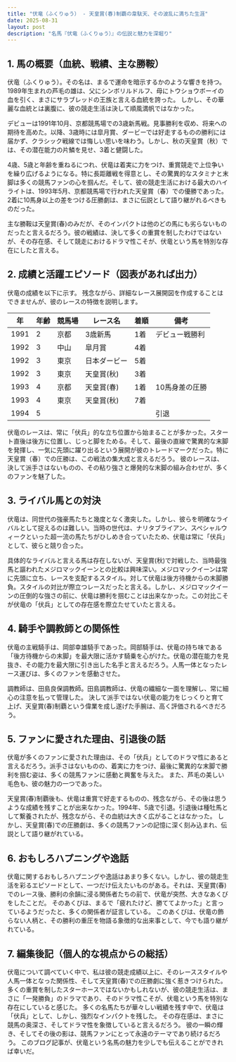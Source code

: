 ```yaml
---
title: "伏竜（ふくりゅう） - 天皇賞(春)制覇の韋駄天、その波乱に満ちた生涯"
date: 2025-08-31
layout: post
description: "名馬『伏竜（ふくりゅう）』の伝説と魅力を深堀り"
---
```


## 1. 馬の概要（血統、戦績、主な勝鞍）

伏竜（ふくりゅう）。その名は、まるで運命を暗示するかのような響きを持つ。1989年生まれの芦毛の雄は、父にシンボリルドルフ、母にトウショウボーイの血を引く、まさにサラブレッドの王族と言える血統を誇った。  しかし、その華麗な血統とは裏腹に、彼の競走生活は決して順風満帆ではなかった。

デビューは1991年10月、京都競馬場での3歳新馬戦。見事勝利を収め、将来への期待を高めた。以降、3歳時には皐月賞、ダービーでは好走するものの勝利には届かず、クラシック戦線では悔しい思いを味わう。しかし、秋の天皇賞（秋）では、その潜在能力の片鱗を見せ、3着と健闘した。

4歳、5歳と年齢を重ねるにつれ、伏竜は着実に力をつけ、重賞競走で上位争いを繰り広げるようになる。特に長距離戦を得意とし、その驚異的なスタミナと末脚は多くの競馬ファンの心を掴んだ。そして、彼の競走生活における最大のハイライトは、1993年5月、京都競馬場で行われた天皇賞（春）での優勝であった。2着に10馬身以上の差をつける圧勝劇は、まさに伝説として語り継がれるべきものだった。

主な勝鞍は天皇賞(春)のみだが、そのインパクトは他のどの馬にも劣らないものだったと言えるだろう。彼の戦績は、決して多くの重賞を制したわけではないが、その存在感、そして競走におけるドラマ性こそが、伏竜という馬を特別な存在にしたと言える。


## 2. 成績と活躍エピソード（図表があれば出力）

伏竜の成績を以下に示す。  残念ながら、詳細なレース展開図を作成することはできませんが、彼のレースの特徴を説明します。

| 年 | 年齢 | 競馬場 | レース名 | 着順 | 備考 |
|---|---|---|---|---|---|
| 1991 | 2 | 京都 | 3歳新馬 | 1着 | デビュー戦勝利 |
| 1992 | 3 | 中山 | 皐月賞 | 4着 |  |
| 1992 | 3 | 東京 | 日本ダービー | 5着 |  |
| 1992 | 3 | 東京 | 天皇賞(秋) | 3着 |  |
| 1993 | 4 | 京都 | 天皇賞(春) | 1着 | 10馬身差の圧勝 |
| 1993 | 4 | 東京 | 天皇賞(秋) | 7着 |  |
| 1994 | 5 |  |  |  |  引退 |


伏竜のレースは、常に「伏兵」的な立ち位置から始まることが多かった。スタート直後は後方に位置し、じっと脚をためる。そして、最後の直線で驚異的な末脚を発揮し、一気に先頭に躍り出るという展開が彼のトレードマークだった。特に天皇賞（春）での圧勝は、この戦法の集大成と言えるだろう。  彼のレースは、決して派手さはないものの、その粘り強さと爆発的な末脚の組み合わせが、多くのファンを魅了した。


## 3. ライバル馬との対決

伏竜は、同世代の強豪馬たちと幾度となく激突した。しかし、彼らを明確なライバルとして捉えるのは難しい。当時の世代は、ナリタブライアン、スペシャルウィークといった超一流の馬たちがひしめき合っていたため、伏竜は常に「伏兵」として、彼らと競り合った。

具体的なライバルと言える馬は存在しないが、天皇賞(秋)で対戦した、当時最強馬と謳われたメジロマックイーンとの比較は興味深い。メジロマックイーンは常に先頭に立ち、レースを支配するスタイル。対して伏竜は後方待機からの末脚勝負。スタイルの対比が際立つレースだったと言える。しかし、メジロマックイーンの圧倒的な強さの前に、伏竜は勝利を掴むことは出来なかった。この対比こそが伏竜の「伏兵」としての存在感を際立たせていたと言える。


## 4. 騎手や調教師との関係性

伏竜の主戦騎手は、岡部幸雄騎手であった。岡部騎手は、伏竜の持ち味である「後方待機からの末脚」を最大限に活かす騎乗を心がけた。伏竜の潜在能力を見抜き、その能力を最大限に引き出した名手と言えるだろう。人馬一体となったレース運びは、多くのファンを感動させた。

調教師は、田島良保調教師。田島調教師は、伏竜の繊細な一面を理解し、常に細心の注意を払って管理した。  決して派手ではない伏竜の能力をじっくりと育て上げ、天皇賞(春)制覇という偉業を成し遂げた手腕は、高く評価されるべきだろう。


## 5. ファンに愛された理由、引退後の話

伏竜が多くのファンに愛された理由は、その「伏兵」としてのドラマ性にあると言えるだろう。派手さはないものの、着実に力をつけ、最後に驚異的な末脚で勝利を掴む姿は、多くの競馬ファンに感動と興奮を与えた。  また、芦毛の美しい毛色も、彼の魅力の一つであった。

天皇賞(春)制覇後も、伏竜は重賞で好走するものの、残念ながら、その後は思うような成績を残すことが出来なかった。1994年、5歳で引退。引退後は種牡馬として繋養されたが、残念ながら、その血統は大きく広がることはなかった。  しかし、天皇賞(春)での圧勝劇は、多くの競馬ファンの記憶に深く刻み込まれ、伝説として語り継がれている。


## 6. おもしろハプニングや逸話

伏竜に関するおもしろハプニングや逸話はあまり多くない。しかし、彼の競走生活を彩るエピソードとして、一つだけ伝えたいものがある。それは、天皇賞(春)でのレース後、勝利の余韻に浸る関係者たちの前で、伏竜が突然、大きなあくびをしたことだ。  そのあくびは、まるで「疲れたけど、勝ててよかった」と言っているようだったと、多くの関係者が証言している。  このあくびは、伏竜の飾らない人柄と、その勝利の重圧を物語る象徴的な出来事として、今でも語り継がれている。


## 7. 編集後記（個人的な視点からの総括）

伏竜について調べていく中で、私は彼の競走成績以上に、そのレーススタイルや人馬一体となった関係性、そして天皇賞(春)での圧勝劇に強く惹きつけられた。  多くの重賞を制したスターホースではないかもしれないが、彼の競走生活は、まさに「一発勝負」のドラマであり、そのドラマ性こそが、伏竜という馬を特別な存在にしていると感じた。  多くの名馬たちが華々しい戦績を残す中で、伏竜は「伏兵」として、しかし、強烈なインパクトを残した。  その存在感は、まさに競馬の奥深さ、そしてドラマ性を象徴していると言えるだろう。  彼の一瞬の輝き、そしてその後の影は、競馬ファンにとって永遠のテーマであり続けるだろう。  このブログ記事が、伏竜という名馬の魅力を少しでも伝えることができれば幸いだ。
